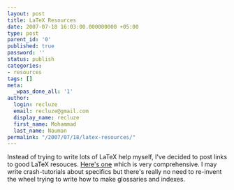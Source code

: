 ```yaml
---
layout: post
title: LaTeX Resources
date: 2007-07-18 16:03:00.000000000 +05:00
type: post
parent_id: '0'
published: true
password: ''
status: publish
categories:
- resources
tags: []
meta:
  _wpas_done_all: '1'
author:
  login: recluze
  email: recluze@gmail.com
  display_name: recluze
  first_name: Mohammad
  last_name: Nauman
permalink: "/2007/07/18/latex-resources/"
---
```

Instead of trying to write lots of LaTeX help myself, I've decided to post links to good LaTeX resouces. [Here's one](http://www-h.eng.cam.ac.uk/help/tpl/textprocessing/LaTeX_intro.html) which is very comprehensive. I may write crash-tutorials about specifics but there's really no need to re-invent the wheel trying to write how to make glossaries and indexes.

> 

